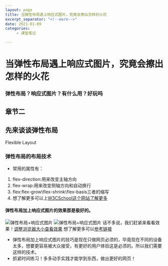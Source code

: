 ```yaml
---
layout: page
title: 当弹性布局遇上响应式图片，究竟会擦出怎样的火花
excerpt_separator: "<!--more-->"
date: 2021-01-09
categories:
     - 课堂笔记

---
```


# 当弹性布局遇上响应式图片，究竟会擦出怎样的火花
### 弹性布局？响应式图片？有什么用？好玩吗
## 章节二
<!--more-->
## 先来谈谈弹性布局
Flexible Layout
### 弹性布局的布局技术
- 常用的属性有：
1. flex-direction:用来改变主轴方向
2. flex-wrap:用来改变侧轴方向和自动换行
3. flex:flex-grow\flex-shrink\flex-basis三者的缩写
4. 想了解更多可以上[W3CSchool这个网站了解更多](https://www.w3cschool.cn/)
#### 弹性布局加上响应式图片的效果那是极好的。
![弹性布局+响应式图片](https://gitee.com/EdisonQXF/Xiaofeng/raw/gh-pages/assets/images/NOTE1.jpg)
![弹性布局+响应式图片](https://gitee.com/EdisonQXF/Xiaofeng/raw/gh-pages/assets/images/NOTE2.jpg)
话不多说，我们赶紧来看看效果！[调整浏览器大小查看效果](https://www.w3cschool.cn/tryrun/showhtml/tryresponsive_image_background1)
想了解更多可以[参考链接](https://www.jianshu.com/p/b0ac5bc59a40)
- 弹性布局加上响应式图片的技巧是现在只做网页必须的，毕竟现在不同的设备太多，想要更容易被大众接受，有更好的用户体验这是必须的。所以我们需要这样的技术。
- 抓紧时间练习！多多动手实践才能学到东西，做出更好的网页！
